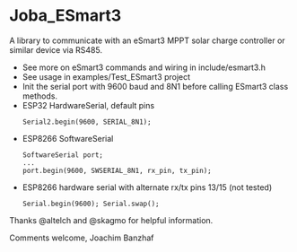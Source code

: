 # Joba_ESmart3

A library to communicate with an eSmart3 MPPT solar charge controller or similar device via RS485.

* See more on eSmart3 commands and wiring in include/esmart3.h
* See usage in examples/Test_ESmart3 project
* Init the serial port with 9600 baud and 8N1 before calling ESmart3 class methods.
 * ESP32 HardwareSerial, default pins
   ```
   Serial2.begin(9600, SERIAL_8N1);
   ```
 * ESP8266 SoftwareSerial
   ```
   SoftwareSerial port;
   ... 
   port.begin(9600, SWSERIAL_8N1, rx_pin, tx_pin);
   ```
 * ESP8266 hardware serial with alternate rx/tx pins 13/15 (not tested)
   ```
   Serial.begin(9600); Serial.swap();
   ```

Thanks @altelch and @skagmo for helpful information.

Comments welcome,
Joachim Banzhaf
